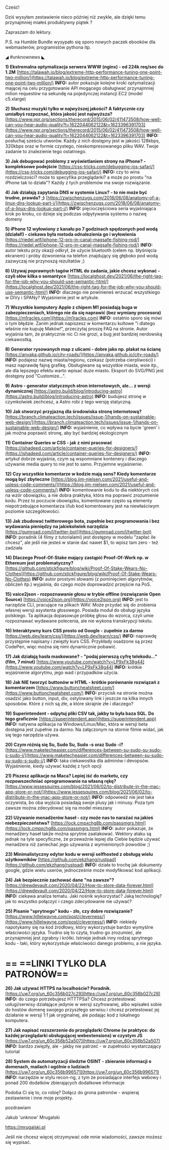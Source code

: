 Cześć!

Dziś wysyłam zestawienie nieco później niż zwykle, ale dzięki temu przynajmniej miałeś produktywny piątek ?

Zapraszam do lektury.

 

P.S. na Humble Bundle wysypało się sporo nowych paczek ebooków dla webmasterów, programistów pythona itp.

 

◢ #unknownews ◣

**1) Ekstremalna optymalizacja serwera WWW (nginx) - od 224k req/sec do 1.2M**
[https://talawah.io/blog/extreme-http-performance-tuning-one-point-two-million/](https://talawah.io/blog/extreme-http-performance-tuning-one-point-two-million/)
**INFO:** autor pokazuje kolejne kroki optymalizacji mającej na celu przygotowanie API mogącego obsługiwać przynajmniej milion requestów na sekundę na pojedynczej instancji EC2 (model c5.xlarge)


**2) Słuchasz muzyki tylko w najwyższej jakości? A faktycznie czy umiałbyś rozpoznać, która jakość jest najwyższa?**
[https://www.npr.org/sections/therecord/2015/06/02/411473508/how-well-can-you-hear-audio-quality?t=1622044062122&t=1623396391703](https://www.npr.org/sections/therecord/2015/06/02/411473508/how-well-can-you-hear-audio-quality?t=1622044062122&t=1623396391703)
**INFO:** posłuchaj sześciu utworów. Każdy z nich dostępny jest w jakości 128kbps, 320kbps oraz w formie czystego, nieskompresowanego pliku WAV. Twoje zadanie to znalezienie tego ostatniego.


**3) Jak debugować problemy z wyświetlaniem strony na iPhone? - kompleksowe podejście**
[https://css-tricks.com/debugging-ios-safari/](https://css-tricks.com/debugging-ios-safari/)
**INFO:** czy to wina rozdzielczości? może to specyfika przeglądarki? a może po prostu "na iPhone tak to działa"? Każdy z tych problemów ma swoje rozwiązanie.


**4) Jak działają zapytania DNS w systemie Linux? - to nie może być trudne, prawda? ;)**
[https://zwischenzugs.com/2018/06/08/anatomy-of-a-linux-dns-lookup-part-i/](https://zwischenzugs.com/2018/06/08/anatomy-of-a-linux-dns-lookup-part-i/)
**INFO:** pięcioczęściowa seria wyjaśniająca krok po kroku, co dzieje się podczas odpytywania systemu o nazwę domeny


**5) iPhone 12 wyłowiony z kanału po 7 godzinach spędzonych pod wodą (działał!) - ciekawa była metoda odnalezienia go i wyłowienia**
[https://riedel.wtf/iphone-12-pro-in-canal-magsafe-fishing-rod/](https://riedel.wtf/iphone-12-pro-in-canal-magsafe-fishing-rod/)
**INFO:** autor tekstu przy okazji odkrył, że użycie bluetooth (celem np. błyśnięcia ekranem) i próby dzwonienia na telefon znajdujący się głęboko pod wodą zazwyczaj nie przynoszą rezultatów ;)


**6) Używaj poprawnych tagów HTML do zadania, jakie chcesz wykonać - czyli słów kilka o semantyce**
[https://localghost.dev/2021/06/the-right-tag-for-the-job-why-you-should-use-semantic-html/](https://localghost.dev/2021/06/the-right-tag-for-the-job-why-you-should-use-semantic-html/)
**INFO:** dlaczego nie powinieneś wrzucać wszystkiego w DIVy i SPANy? Wyjaśnienie jest w artykule.


**7) Wszystkie komputery Apple z chipem M1 posiadają buga w zabezpieczeniach, którego nie da się naprawić (bez wymiany procesora)**
[https://m1racles.com](https://m1racles.com)
**INFO:** ostatnio sporo się mówi o tym błędzie. Zanim jednak napiszesz w komentarzu kultowe "i dlatego właśnie nie kupuję Maków!", przeczytaj proszę FAQ na stronie. Autor wyjaśnia tam, że praktycznie nic Ci nie grozi, a bug jest bardziej nerdowską ciekawostką.


**8) Generator rysowanych map z ulicami - dobre jako np. plakat na ścianę**
[https://anvaka.github.io/city-roads/](https://anvaka.github.io/city-roads/)
**INFO:** podajesz nazwę miasta/regionu, czekasz (potrzeba cierpliwości) i masz naprawdę fajną grafikę. Obsługiwane są wszystkie miasta, wsie itp., ale dla lepszego efektu warto wpisać duże miasto. Eksport do SVG/PNG jest dostępny pod "Customize...".


**9) Astro - generator statycznych stron internetowych, ale... z wersji dynamicznej**
[https://astro.build/blog/introducing-astro](https://astro.build/blog/introducing-astro)
**INFO:** budujesz stronę w czymkolwiek zechcesz, a Astro robi z tego wersję statyczną.


**10) Jak stworzyć przyjazną dla środowiska stronę internetową?**
[https://branch.climateaction.tech/issues/issue-1/hands-on-sustainable-web-design/](https://branch.climateaction.tech/issues/issue-1/hands-on-sustainable-web-design/)
**INFO:** wyjaśnienie, co wpływa na bycie 'green' i jak można poprawić stronę, aby być bardziej ekologicznym


**11) Container Queries w CSS - jak z nimi pracować**
[https://ishadeed.com/article/container-queries-for-designers/](https://ishadeed.com/article/container-queries-for-designers/)
**INFO:** artykuł dobrze wyjaśnia, czym są wspomniane kontenery i dlaczego używanie media query to nie jest to samo. Przyjemne wyjaśnienie.


**12) Czy wszystkie komentarze w kodzie mają sens? Kiedy komentarze mogą być zbyteczne**
[https://blog.jim-nielsen.com/2021/useful-and-usless-code-comments/](https://blog.jim-nielsen.com/2021/useful-and-usless-code-comments/)
**INFO:** komentowanie kodu to dla niektórych coś na wzór obowiązku, a nie dobra praktyka, która ma poprawić zrozumienie kodu. Przez to poczucie obowiązku, komentowane często są elementy niepotrzebujące komentarza i/lub kod komentowany jest na niewłaściwym poziomie szczegółowości.


**13) Jak zbudować twitterowego bota, zupełnie bez programowania i bez wydawania pieniędzy na jakiekolwiek narzędzia**
[https://gumroad.com/l/twitter-bot](https://gumroad.com/l/twitter-bot)
**INFO:** poradnik (4 filmy z tutorialami) jest dostępny w modelu "zapłać ile chcesz", ale jeśli nie jesteś w stanie dać nawet $1, to wpisz tam zero - też zadziała


**14) Dlaczego Proof-Of-Stake mający zastąpić Proof-Of-Work np. w Ethereum jest problematyczny?**
[https://github.com/stickfigure/blog/wiki/Proof-Of-Stake-Wears-No-Clothes](https://github.com/stickfigure/blog/wiki/Proof-Of-Stake-Wears-No-Clothes)
**INFO:** autor prostymi słowami (z pominięciem algorytmów, obliczeń itp.) wyjaśnia, do czego może doprowadzić przejście na PoS.


**15) vaice2json - rozpoznawanie głosu w trybie offline (rozwiązanie Open Source)**
[https://voice2json.org](https://voice2json.org)
**INFO:** jest to narzędzie CLI, pracujące na plikach WAV. Może przydać się do zrobienia własnej wersji asystenta głosowego. Posiada moduł do obsługi języka polskiego. Ta aplikacja dopasowuje próbkę głosu do wzorca, czyli umie rozpoznawać wydawane polecenia, ale nie wykona transkrypcji tekstu.


**16) Interaktywny kurs CSS prosto od Google - zupełnie za darmo**
[https://web.dev/learn/css/](https://web.dev/learn/css/)
**INFO:** naprawdę przystępnie napisany i zwięzły kurs CSS. Przykłady osadzone są przez CodePen, więc można się nimi dynamicznie pobawić.


**17) Jak działają hasła maskowane? - "podaj pierwszą cyfrę telekodu..." (film, 7 minut)**
[https://www.youtube.com/watch?v=LP9xFk38g44](https://www.youtube.com/watch?v=LP9xFk38g44)
**INFO:** krótkie wyjaśnienie algorytmu, jego wad i przypadków użycia.


**18) Jak NIE tworzyć buttonów w HTML - krótkie porównanie rozwiązań z komentarzem**
[https://www.buttoncheatsheet.com/](https://www.buttoncheatsheet.com/)
**INFO:** przycisk na stronie można osadzić jako button, input, div, ostylowany link i jeszcze na kilka innych sposobów. Które z nich są złe, a które skrajnie złe i dlaczego?


**19) Superintendent - odpytuj pliki CSV tak, jakby to była baza SQL. Do tego graficznie**
[https://superintendent.app](https://superintendent.app)
**INFO:** natywna aplikacja na Windows/Linux/Mac, która w wersji beta dostępna jest zupełnie za darmo. Na załączonym na stornie filmie widać, jak się tego narzędzia używa.


**20) Czym różnią się Su, Sudo Su, Sudo -s oraz Sudo -i?**
[https://www.maketecheasier.com/differences-between-su-sudo-su-sudo-s-sudo-i/](https://www.maketecheasier.com/differences-between-su-sudo-su-sudo-s-sudo-i/)
**INFO:** taka ciekawostka dla adminów i devopsów. Wyjaśnienie, kiedy używać każdej z tych opcji


**21) Piszesz aplikacje na Maca? Lepiej iść do marketu, czy rozpowszechniać oprogramowanie na własną rękę?**
[https://www.jessesquires.com/blog/2021/06/02/to-distribute-in-the-mac-app-store-or-not/](https://www.jessesquires.com/blog/2021/06/02/to-distribute-in-the-mac-app-store-or-not/)
**INFO:** odpowiedź nie jest taka oczywista, bo oba wyjścia posiadają swoje plusy jak i minusy. Poza tym zawsze można zdecydować się na model mieszany


**22) Używanie menadżerów haseł - czy może nas to narażać na jakieś niebezpieczeństwa?**
[https://lock.cmpxchg8b.com/passmgrs.html](https://lock.cmpxchg8b.com/passmgrs.html)
**INFO:** autor pokazuje, że menadżery haseł także można sprytnie zaatakować. Wektory ataku są jednak na tyle specyficzne, że przeważnie lepiej dla Ciebie będzie używać menadżera niż zaniechać jego używania z wymienionych powodów ;)


**23) Minimalistyczny edytor kodu w wersji selfhosted z obsługą wielu użytkowników**
[https://github.com/ekzhang/rustpad](https://github.com/ekzhang/rustpad)
**INFO:** działa to trochę jak dokumenty google, gdzie wielu userów, jednocześnie może modyfikować kod aplikacji.


**24) Jak bezpiecznie zachować dane "na zawsze"?**
[https://drewdevault.com/2020/04/22/How-to-store-data-forever.html](https://drewdevault.com/2020/04/22/How-to-store-data-forever.html)
**INFO:** ciekawa analiza tematu. Jaki nośnik wykorzystać? Jaką technologię? jak to wszystko połączyć i czego zdecydowanie nie używać?


**25) Pisanie "sprytnego" kodu - zło, czy dobre rozwiązanie?**
[https://www.hillelwayne.com/post/cleverness/](https://www.hillelwayne.com/post/cleverness/)
**INFO:** niekiedy napotykamy się na kod źródłowy, który wykorzystuje bardzo wymyślne właściwości języka. Trudno się to czyta, trudno go zrozumieć, ale przynajmniej jest zgrabny i krótki. Istnieje jednak inny rodzaj sprytnego kodu - taki, który wykorzystuje właściwości danego problemu, a nie języka.


== **==LINKI TYLKO DLA PATRONÓW==**
 ==

**26) Jak używać HTTPS na localhoście? Poradnik.**
[https://uw7.org/un_60c356b027c29](https://uw7.org/un_60c356b027c29)
**INFO:** do czego potrzebujesz HTTTPSa? Chcesz przetestować usługi/serwisy działające jedynie w wersji szyfrowanej, albo wpisałeś sobie do hostów domenę swojego przyszłego serwisu i chcesz przetestować jej działanie w wersji 1:1 jak oryginalnej, ale podając kod z lokalnego komputera.


**27) Jak napisać rozszerzenie do przeglądarki Chrome (w praktyce: do każdej przeglądarki obsługującej webextensions) w czystym JS**
[https://uw7.org/un_60c356b52a507](https://uw7.org/un_60c356b52a507)
**INFO:** bardzo zwięzły, ale - jakby nie patrzeć - w zupełności wystarczający tutorial


**28) System do automatyzacji śledztw OSINT - zbieranie informacji o domenach, mailach i ogólnie o ludziach**
[https://uw7.org/un_60c356b996571](https://uw7.org/un_60c356b996571)
**INFO:** narzędzie w stylu recon-ng, z tym że posiadające interfejs webowy i ponad 200 dodatków zbierających dodatkowe informacje


 

Podoba Ci się to, co robię? Dołącz do grona patronów - wspieraj zestawienie i inne moje projekty.

 
pozdrawiam

Jakub 'unknow' Mrugalski

https://mrugalski.pl

 
Jeśli nie chcesz więcej otrzymywać ode mnie wiadomości, zawsze możesz się wypisać.